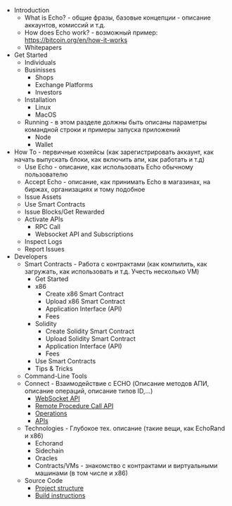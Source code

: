 *  Introduction
    *  What is Echo? - общие фразы, базовые концепции - описание аккаунтов, комиссий и т.д.
    *  How does Echo work? - возможный пример: https://bitcoin.org/en/how-it-works
    *  Whitepapers
*  Get Started
    * Individuals
    * Businisses
        * Shops
        * Exchange Platforms
        * Investors
    * Installation
        * Linux
        * MacOS
    * Running - в этом разделе должны быть описаны параметры командной строки и примеры запуска приложений
        * Node
        * Wallet
* How To - первичные юзкейсы (как зарегистрировать аккаунт, как начать выпускать блоки, как включить апи, как работать и т.д)
    * Use Echo - описание, как использовать Echo обычному пользователю
    * Accept Echo - описание, как принимать Echo в магазинах, на биржах, организациях и тому подобное
    * Issue Assets
    * Use Smart Contracts
    * Issue Blocks/Get Rewarded
    * Activate APIs
        * RPC Call
        * Websocket API and Subscriptions
    * Inspect Logs
    * Report Issues
* Developers
    * Smart Contracts - Работа с контрактами (как компилить, как загружать, как использовать и т.д. Учесть несколько VM)
        * Get Started
        * x86
            * Create x86 Smart Contract
            * Upload x86 Smart Contract
            * Application Interface (API)
            * Fees
        * Solidity
            * Create Solidity Smart Contract
            * Upload Solidity Smart Contract
            * Application Interface (API)
            * Fees
        * Use Smart Contracts
        * Tips & Tricks
    * Command-Line Tools
    * Connect - Взаимодействие с ECHO (Описание методов АПИ, описание операций, описание типов ID,...)
        * [WebSocket API](Echo-API/WebSocket)
        * [Remote Procedure Call API](ECHO-API/RPC)
        * [Operations](ECHO-API/Operations)
        * [APIs](ECHO-API/Interfaces)
    * Technologies - Глубокое тех. описание (такие вещи, как EchoRand и x86)
        *  Echorand
        *  Sidechain
        *  Oracles
        *  Contracts/VMs - знакомство с контрактами и виртуальными машинами (в том числе и х86)
    * Source Code
        * [Project structure](project-structure)
        * [Build instructions](build-instructions)
